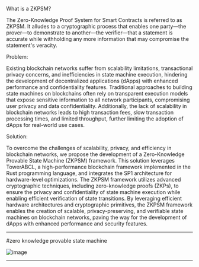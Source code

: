 What is a ZKPSM?

The Zero-Knowledge Proof System for Smart Contracts is referred to as ZKPSM. It alludes to a cryptographic process that enables one party—the prover—to demonstrate to another—the verifier—that a statement is accurate while withholding any more information that may compromise the statement's veracity. 

Problem:

Existing blockchain networks suffer from scalability limitations, transactional privacy concerns, and inefficiencies in state machine execution, hindering the development of decentralized applications (dApps) with enhanced performance and confidentiality features. Traditional approaches to building state machines on blockchains often rely on transparent execution models that expose sensitive information to all network participants, compromising user privacy and data confidentiality. Additionally, the lack of scalability in blockchain networks leads to high transaction fees, slow transaction processing times, and limited throughput, further limiting the adoption of dApps for real-world use cases.

Solution:

To overcome the challenges of scalability, privacy, and efficiency in blockchain networks, we propose the development of a Zero-Knowledge Provable State Machine (ZKPSM) framework. This solution leverages TowerABCL, a high-performance blockchain framework implemented in the Rust programming language, and integrates the SP1 architecture for hardware-level optimizations. The ZKPSM framework utilizes advanced cryptographic techniques, including zero-knowledge proofs (ZKPs), to ensure the privacy and confidentiality of state machine execution while enabling efficient verification of state transitions. By leveraging efficient hardware architectures and cryptographic primitives, the ZKPSM framework enables the creation of scalable, privacy-preserving, and verifiable state machines on blockchain networks, paving the way for the development of dApps with enhanced performance and security features.                                                                                                                                                                                     
___
#zero knowledge provable state machine 

![image](https://github.com/ayushsingh82/Craft-Celestia/assets/121667116/002339bf-e0e3-486d-a147-989e22fe2775)
___








